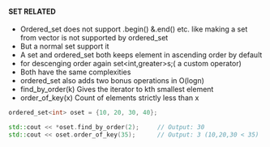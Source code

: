 #### SET RELATED
- Ordered_set does not support .begin() &.end() etc. like making a set from vector is not supported by ordered_set
- But a normal set support it
- A set and ordered_set both keeps element in ascending order by default
- for descenging order again set<int,greater<int>>s;( a custom operator)
- Both have the same complexities
- ordered_set also adds two bonus operations in O(logn)
- find_by_order(k) Gives the iterator to kth smallest element
- order_of_key(x) Count of elements strictly less than x
```cpp
ordered_set<int> oset = {10, 20, 30, 40};

std::cout << *oset.find_by_order(2);     // Output: 30
std::cout << oset.order_of_key(35);      // Output: 3 (10,20,30 < 35)
```
